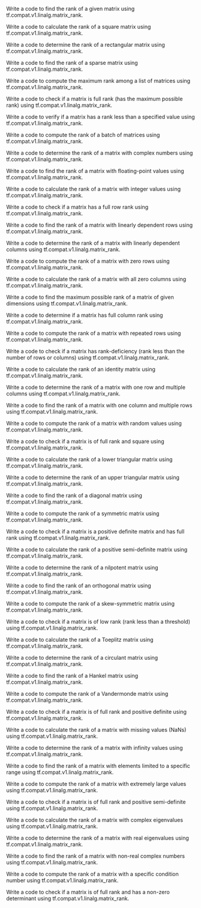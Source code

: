 Write a code to find the rank of a given matrix using tf.compat.v1.linalg.matrix_rank.

Write a code to calculate the rank of a square matrix using tf.compat.v1.linalg.matrix_rank.

Write a code to determine the rank of a rectangular matrix using tf.compat.v1.linalg.matrix_rank.

Write a code to find the rank of a sparse matrix using tf.compat.v1.linalg.matrix_rank.

Write a code to compute the maximum rank among a list of matrices using tf.compat.v1.linalg.matrix_rank.

Write a code to check if a matrix is full rank (has the maximum possible rank) using tf.compat.v1.linalg.matrix_rank.

Write a code to verify if a matrix has a rank less than a specified value using tf.compat.v1.linalg.matrix_rank.

Write a code to compute the rank of a batch of matrices using tf.compat.v1.linalg.matrix_rank.

Write a code to determine the rank of a matrix with complex numbers using tf.compat.v1.linalg.matrix_rank.

Write a code to find the rank of a matrix with floating-point values using tf.compat.v1.linalg.matrix_rank.

Write a code to calculate the rank of a matrix with integer values using tf.compat.v1.linalg.matrix_rank.

Write a code to check if a matrix has a full row rank using tf.compat.v1.linalg.matrix_rank.

Write a code to find the rank of a matrix with linearly dependent rows using tf.compat.v1.linalg.matrix_rank.

Write a code to determine the rank of a matrix with linearly dependent columns using tf.compat.v1.linalg.matrix_rank.

Write a code to compute the rank of a matrix with zero rows using tf.compat.v1.linalg.matrix_rank.

Write a code to calculate the rank of a matrix with all zero columns using tf.compat.v1.linalg.matrix_rank.

Write a code to find the maximum possible rank of a matrix of given dimensions using tf.compat.v1.linalg.matrix_rank.

Write a code to determine if a matrix has full column rank using tf.compat.v1.linalg.matrix_rank.

Write a code to compute the rank of a matrix with repeated rows using tf.compat.v1.linalg.matrix_rank.

Write a code to check if a matrix has rank-deficiency (rank less than the number of rows or columns) using tf.compat.v1.linalg.matrix_rank.

Write a code to calculate the rank of an identity matrix using tf.compat.v1.linalg.matrix_rank.

Write a code to determine the rank of a matrix with one row and multiple columns using tf.compat.v1.linalg.matrix_rank.

Write a code to find the rank of a matrix with one column and multiple rows using tf.compat.v1.linalg.matrix_rank.

Write a code to compute the rank of a matrix with random values using tf.compat.v1.linalg.matrix_rank.

Write a code to check if a matrix is of full rank and square using tf.compat.v1.linalg.matrix_rank.

Write a code to calculate the rank of a lower triangular matrix using tf.compat.v1.linalg.matrix_rank.

Write a code to determine the rank of an upper triangular matrix using tf.compat.v1.linalg.matrix_rank.

Write a code to find the rank of a diagonal matrix using tf.compat.v1.linalg.matrix_rank.

Write a code to compute the rank of a symmetric matrix using tf.compat.v1.linalg.matrix_rank.

Write a code to check if a matrix is a positive definite matrix and has full rank using tf.compat.v1.linalg.matrix_rank.

Write a code to calculate the rank of a positive semi-definite matrix using tf.compat.v1.linalg.matrix_rank.

Write a code to determine the rank of a nilpotent matrix using tf.compat.v1.linalg.matrix_rank.

Write a code to find the rank of an orthogonal matrix using tf.compat.v1.linalg.matrix_rank.

Write a code to compute the rank of a skew-symmetric matrix using tf.compat.v1.linalg.matrix_rank.

Write a code to check if a matrix is of low rank (rank less than a threshold) using tf.compat.v1.linalg.matrix_rank.

Write a code to calculate the rank of a Toeplitz matrix using tf.compat.v1.linalg.matrix_rank.

Write a code to determine the rank of a circulant matrix using tf.compat.v1.linalg.matrix_rank.

Write a code to find the rank of a Hankel matrix using tf.compat.v1.linalg.matrix_rank.

Write a code to compute the rank of a Vandermonde matrix using tf.compat.v1.linalg.matrix_rank.

Write a code to check if a matrix is of full rank and positive definite using tf.compat.v1.linalg.matrix_rank.

Write a code to calculate the rank of a matrix with missing values (NaNs) using tf.compat.v1.linalg.matrix_rank.

Write a code to determine the rank of a matrix with infinity values using tf.compat.v1.linalg.matrix_rank.

Write a code to find the rank of a matrix with elements limited to a specific range using tf.compat.v1.linalg.matrix_rank.

Write a code to compute the rank of a matrix with extremely large values using tf.compat.v1.linalg.matrix_rank.

Write a code to check if a matrix is of full rank and positive semi-definite using tf.compat.v1.linalg.matrix_rank.

Write a code to calculate the rank of a matrix with complex eigenvalues using tf.compat.v1.linalg.matrix_rank.

Write a code to determine the rank of a matrix with real eigenvalues using tf.compat.v1.linalg.matrix_rank.

Write a code to find the rank of a matrix with non-real complex numbers using tf.compat.v1.linalg.matrix_rank.

Write a code to compute the rank of a matrix with a specific condition number using tf.compat.v1.linalg.matrix_rank.

Write a code to check if a matrix is of full rank and has a non-zero determinant using tf.compat.v1.linalg.matrix_rank.